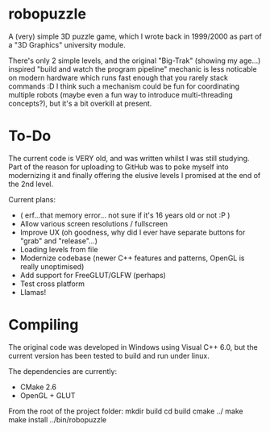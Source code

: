 robopuzzle
==============
A (very) simple 3D puzzle game, which I wrote back in 1999/2000 as part of a "3D Graphics" university module.

There's only 2 simple levels, and the original "Big-Trak" (showing my age...) inspired "build and watch the program pipeline" mechanic is less noticable on modern hardware which runs fast enough that you rarely stack commands :D
I think such a mechanism could be fun for coordinating multiple robots (maybe even a fun way to introduce multi-threading concepts?), but it's a bit overkill at present.

# To-Do
The current code is VERY old, and was written whilst I was still studying. 
Part of the reason for uploading to GitHub was to poke myself into modernizing it and finally offering the elusive levels I promised at the end of the 2nd level.

Current plans:
- ( erf...that memory error... not sure if it's 16 years old or not :P )
- Allow various screen resolutions / fullscreen
- Improve UX (oh goodness, why did I ever have separate buttons for "grab" and "release"...)
- Loading levels from file
- Modernize codebase (newer C++ features and patterns, OpenGL is really unoptimised)
- Add support for FreeGLUT/GLFW (perhaps)
- Test cross platform
- Llamas!

# Compiling
The original code was developed in Windows using Visual C++ 6.0, but the current version has been tested to build and run under linux.

The dependencies are currently:
- CMake 2.6
- OpenGL + GLUT

From the root of the project folder:
mkdir build
cd build
cmake ../
make
make install 
../bin/robopuzzle
